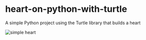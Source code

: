 # heart-on-python-with-turtle
A simple Python project using the Turtle library that builds a heart

![simple heart](https://user-images.githubusercontent.com/45397736/168259200-9bda6ae4-c26a-4fcf-bb62-b36bd455e51f.png)
